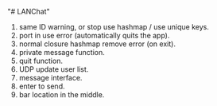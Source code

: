 "# LANChat" 

1. same ID warning, or stop use hashmap / use unique keys.
2. port in use error (automatically quits the app).
3. normal closure hashmap remove error (on exit).
4. private message function.
5. quit function.
6. UDP update user list.
7. message interface.
8. enter to send.
9. bar location in the middle.